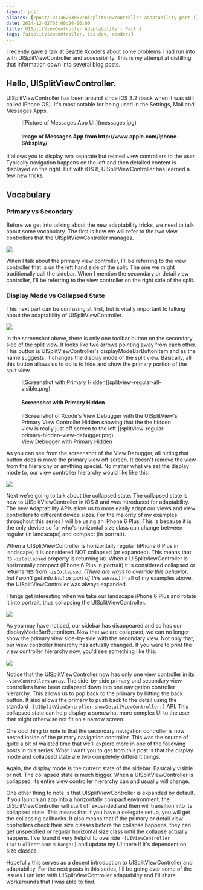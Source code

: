 ```yaml
---
layout: post
aliases: [/post/104146203887/uisplitviewcontroller-adaptability-part-1]
date: 2014-12-02T03:00:24-00:00
title: UISplitViewController Adaptability - Part 1
tags: [uisplitviewcontroller, ios-dev, xcoders]
---
```


I recently gave a talk at [Seattle Xcoders](http://www.meetup.com/xcoders/) about some problems I had run into with UISplitViewController and accessibility. This is my attempt at distilling that information down into several blog posts.

## Hello, UISplitViewController.

UISplitViewController has been around since iOS 3.2 (back when it was still called iPhone OS). It's most notable for being used in the Settings, Mail and Messages Apps.

<figure markdown="1">
![Picture of Messages App UI.](messages.jpg)
<figcaption>
<h4>Image of Messages App from http://www.apple.com/iphone-6/display/</h4>
</figcaption>
</figure>

It allows you to display two separate but related view controllers to the user. Typically navigation happens on the left and then detailed content is displayed on the right. But with iOS 8, UISplitViewController has learned a few new tricks.

## Vocabulary

### Primary vs Secondary

Before we get into talking about the new adaptability tricks, we need to talk about some vocabulary. The first is how we will refer to the two view controllers that the UISplitViewController manages.

![](master-vs-detail.jpg)

When I talk about the primary view controller, I'll be referring to the view controller that is on the left hand side of the split. The one we might traditionally call the sidebar. When I mention the secondary or detail view controller, I'll be referring to the view controller on the right side of the split.

### Display Mode vs Collapsed State

This next part can be confusing at first, but is vitally important to talking about the adaptability of UISplitViewController.

![](splitview-regular-all-visible.png)

In the screenshot above, there is only one toolbar button on the secondary side of the split view. It looks like two arrows pointing away from each other. This button is UISplitViewController's displayModeBarButtonItem and as the name suggests, it changes the display mode of the split view. Basically, all this button allows us to do is to hide and show the primary portion of the split view. 

<figure markdown="1">
![Screenshot with Primary Hidden](splitview-regular-all-visible.png)
<figcaption>
<h4>Screenshot with Primary Hidden</h4>
</figcaption>
</figure>

<figure markdown="1">
![Screenshot of Xcode's View Debugger with the UISplitView's Primary View Controller Hidden showing that the the hidden view is really just off screen to the left.](splitview-regular-primary-hidden-view-debugger.png)
<figcaption>View Debugger with Primary Hidden</figcaption>
</figure>

As you can see from the screenshot of the View Debugger, all hitting that button does is move the primary view off screen. It doesn't remove the view from the hierarchy or anything special. No matter what we set the display mode to, our view controller hierarchy would like like this:

![](vc-regular.png)

Next we're going to talk about the collapsed state. The collapsed state is new to UISplitViewController in iOS 8 and was introduced for adaptability. 
The new Adaptability APIs allow us to more easily adapt our views and view controllers to different device sizes. For the majority of my examples throughout this series I will be using an iPhone 6 Plus. This is because it is the only device so far who's horizontal size class can change between regular (in landscape) and compact (in portrait). 

When a UISplitViewController is horizontally regular (iPhone 6 Plus in landscape) it is considered NOT collapsed (or expanded). This means that its `-isCollapsed` property is returning `NO`. When a UISplitViewController is horizontally compact (iPhone 6 Plus in portrait) it is considered collapsed or returns `YES` from `-isCollapsed`. _(There are ways to override this behavior, but I won't get into that as part of this series.)_ In all of my examples above, the UISplitViewController was always expanded.

Things get interesting when we take our landscape iPhone 6 Plus and rotate it into portrait, thus collapsing the UISplitViewController.

![](splitview-compact.png)

As you may have noticed, our sidebar has disappeared and so has our displayModeBarButtonItem. Now that we are collapsed, we can no longer show the primary view side-by-side with the secondary view. Not only that, our view controller hierarchy has actually changed. If you were to print the view controller hierarchy now, you'd see something like this:

![](vc-compact.png)

Notice that the UISplitViewController now has only one view controller in its `-viewControllers` array. The side-by-side primary and secondary view controllers have been collapsed down into one navigation controller hierarchy. This allows us to pop back to the primary by hitting the back button. It also allows the primary to push back to the detail using the standard `-[UISplitViewController showDetailViewController:]` API. This collapsed state can help display a somewhat more complex UI to the user that might otherwise not fit on a narrow screen.

One odd thing to note is that the secondary navigation controller is now nested inside of the primary navigation controller. This was the source of quite a bit of waisted time that we'll explore more in one of the following posts in this series. What I want you to get from this post is that the display mode and collapsed state are two completely different things. 

Again, the display mode is the current state of the sidebar. Basically visible or not. The collapsed state is much bigger. When a UISplitViewController is collapsed, its entire view controller hierarchy can and usually will change.

One other thing to note is that UISplitViewController is expanded by default. If you launch an app into a horizontally compact environment, the UISplitViewController will start off expanded and then will transition into its collapsed state. This means that if you have a delegate setup, you will get the collapsing callbacks. It also means that if the primary or detail view controllers check their size classes before the collapse happens, they can get unspecified or regular horizontal size class until the collapse actually happens. I've found it very helpful to override `-[UIViewController traitCollectionDidChange:]` and update my UI there if it's dependent on size classes.

Hopefully this serves as a decent introduction to UISplitViewController and adaptability. For the next posts in this series, I'll be going over some of the issues I ran into with UISplitViewController adaptability and I'll share workarounds that I was able to find.
